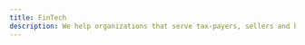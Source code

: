 ```yaml
---
title: FinTech
description: We help organizations that serve tax-payers, sellers and buyers, etc, to provide high-quality and secure service for the satisfaction of their customers.
---
```

